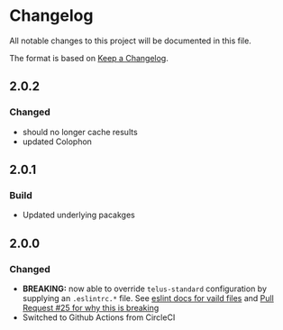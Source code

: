 # Changelog

All notable changes to this project will be documented in this file.

The format is based on [Keep a Changelog](https://keepachangelog.com/en/1.0.0/).

## 2.0.2

### Changed

- should no longer cache results
- updated Colophon

## 2.0.1

### Build

- Updated underlying pacakges

## 2.0.0

### Changed

- **BREAKING:** now able to override `telus-standard` configuration by supplying an
  `.eslintrc.*` file. See
  [eslint docs for vaild files](https://eslint.org/docs/user-guide/configuring#configuration-file-formats)
  and [Pull Request #25 for why this is breaking](https://github.com/telus/telus-standard/pull/25)
- Switched to Github Actions from CircleCI
